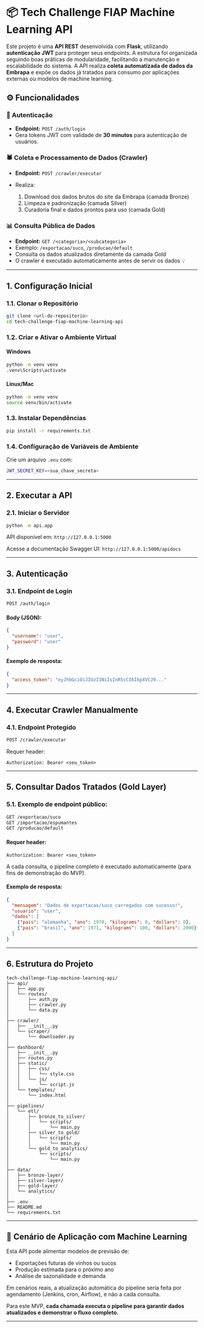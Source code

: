 # 📦 Tech Challenge FIAP Machine Learning API

Este projeto é uma **API REST** desenvolvida com **Flask**, utilizando **autenticação JWT** para proteger seus endpoints. A estrutura foi organizada seguindo boas práticas de modularidade, facilitando a manutenção e escalabilidade do sistema. A API realiza **coleta automatizada de dados da Embrapa** e expõe os dados já tratados para consumo por aplicações externas ou modelos de machine learning.

## ⚙️ Funcionalidades

### 🔐 Autenticação

* **Endpoint:** `POST /auth/login`
* Gera tokens JWT com validade de **30 minutos** para autenticação de usuários.

### 🕷️ Coleta e Processamento de Dados (Crawler)

* **Endpoint:** `POST /crawler/executar`
* Realiza:

  1. Download dos dados brutos do site da Embrapa (camada Bronze)
  2. Limpeza e padronização (camada Silver)
  3. Curadoria final e dados prontos para uso (camada Gold)

### 📊 Consulta Pública de Dados

* **Endpoint:** `GET /<categoria>/<subcategoria>`
* Exemplo: `/exportacao/suco`, `/producao/default`
* Consulta os dados atualizados diretamente da camada Gold
* O crawler é executado automaticamente antes de servir os dados 💡

---

## **1. Configuração Inicial**

### **1.1. Clonar o Repositório**

```bash
git clone <url-do-repositorio>
cd tech-challenge-fiap-machine-learning-api
```

### **1.2. Criar e Ativar o Ambiente Virtual**

#### Windows

```bash
python -m venv venv
.venv\Scripts\activate
```

#### Linux/Mac

```bash
python -m venv venv
source venv/bin/activate
```

### **1.3. Instalar Dependências**

```bash
pip install -r requirements.txt
```

### **1.4. Configuração de Variáveis de Ambiente**

Crie um arquivo `.env` com:

```bash
JWT_SECRET_KEY=<sua_chave_secreta>
```

---

## **2. Executar a API**

### **2.1. Iniciar o Servidor**

```bash
python -m api.app
```

API disponível em: `http://127.0.0.1:5000`

Acesse a documentação Swagger UI: `http://127.0.0.1:5000/apidocs`

---

## **3. Autenticação**

### **3.1. Endpoint de Login**

```bash
POST /auth/login
```

#### Body (JSON):

```json
{
  "username": "user",
  "password": "user"
}
```

#### Exemplo de resposta:

```json
{
  "access_token": "eyJhbGciOiJIUzI1NiIsInR5cCI6IkpXVCJ9..."
}
```

---

## **4. Executar Crawler Manualmente**

### **4.1. Endpoint Protegido**

```bash
POST /crawler/executar
```

Requer header:

```http
Authorization: Bearer <seu_token>
```

---

## **5. Consultar Dados Tratados (Gold Layer)**

### **5.1. Exemplo de endpoint público:**

```bash
GET /exportacao/suco
GET /importacao/espumantes
GET /producao/default
```

#### Requer header:

```http
Authorization: Bearer <seu_token>
```

A cada consulta, o pipeline completo é executado automaticamente (para fins de demonstração do MVP).

#### Exemplo de resposta:

```json
{
  "mensagem": "Dados de exportacao/suco carregados com sucesso!",
  "usuario": "user",
  "dados": [
    {"pais": "alemanha", "ano": 1970, "kilograms": 0, "dollars": 0},
    {"pais": "brasil", "ano": 1971, "kilograms": 100, "dollars": 2000}
  ]
}
```

---

## **6. Estrutura do Projeto**

```
tech-challenge-fiap-machine-learning-api/
├── api/
│   ├── app.py
│   └── routes/
│       ├── auth.py
│       ├── crawler.py
│       └── data.py
│
├── crawler/
│   ├── __init__.py
│   └── scraper/
│       └── downloader.py
│
├── dashboard/
│   ├── __init__.py
│   ├── routes.py
│   ├── static/
│   │   ├── css/
│   │   │   └── style.css
│   │   └── js/
│   │       └── script.js
│   └── templates/
│       └── index.html
│
├── pipelines/
│   └── etl/
│       ├── bronze_to_silver/
│       │   └── scripts/
│       │       └── main.py
│       ├── silver_to_gold/
│       │   └── scripts/
│       │       └── main.py
│       └── gold_to_analytics/
│           └── scripts/
│               └── main.py
│
├── data/
│   ├── bronze-layer/
│   ├── silver-layer/
│   ├── gold-layer/
│   └── analytics/
│
├── .env
├── README.md
└── requirements.txt

```

---

## 🚀 Cenário de Aplicação com Machine Learning

Esta API pode alimentar modelos de previsão de:

* Exportações futuras de vinhos ou sucos
* Produção estimada para o próximo ano
* Análise de sazonalidade e demanda

Em cenários reais, a atualização automática do pipeline seria feita por agendamento (Jenkins, cron, Airflow), e não a cada consulta.

Para este MVP, **cada chamada executa o pipeline para garantir dados atualizados e demonstrar o fluxo completo.**

---


